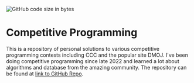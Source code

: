 ![GitHub code size in bytes](https://img.shields.io/github/languages/code-size/kellen-sun/Contests.svg)


# Competitive Programming
This is a repository of personal solutions to various competitive programming contests including CCC and the popular site DMOJ. I've been doing competitive programming since late 2022 and learned a lot about algorithms and database from the amazing community. The repository can be found at [link to GitHub Repo](https://github.com/kellen-sun/Contests).